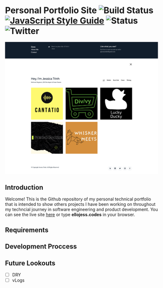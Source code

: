 # Personal Portfolio Site ![Build Status](https://img.shields.io/website?url=https%3A%2F%2Fellojess.codes%2F) [![JavaScript Style Guide](https://img.shields.io/badge/code_style-standard-brightgreen.svg)](https://standardjs.com) ![Status](https://img.shields.io/badge/style-awesome-success) ![Twitter](https://img.shields.io/twitter/url?url=https%3A%2F%2Fellojess.codes%2F)

![site preview](assets/img/site-preview.png)

## Introduction
Welcome! This is the Github repository of my personal technical portfolio that is intended to show others projects I have been working on throughout my techncial journey in software engineering and product development. You can see the live site [here](https://ellojess.codes/) or type **ellojess.codes** in your browser.

## Requirements

## Development Proccess 

## Future Lookouts
- [ ] DRY
- [ ] vLogs
